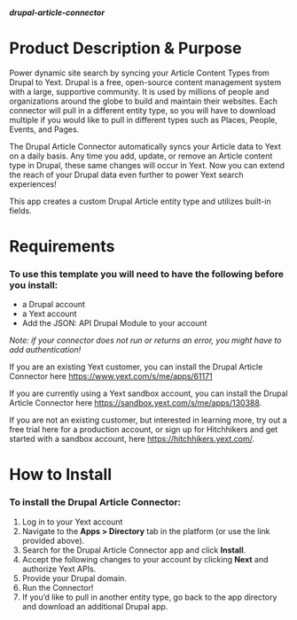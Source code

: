 ##### drupal-article-connector

# Product Description & Purpose

Power dynamic site search by syncing your Article Content Types from Drupal to Yext. Drupal is a free, open-source content management system with a large, supportive community. It is used by millions of people and organizations around the globe to build and maintain their websites. Each connector will pull in a different entity type, so you will have to download multiple if you would like to pull in different types such as Places, People, Events, and Pages.

The Drupal Article Connector automatically syncs your Article data to Yext on a daily basis. Any time you add, update, or remove an Article content type in Drupal, these same changes will occur in Yext. Now you can extend the reach of your Drupal data even further to power Yext search experiences! 

This app creates a custom Drupal Article entity type and utilizes built-in fields.

# Requirements

### To use this template you will need to have the following before you install:

- a Drupal account 
- a Yext account
- Add the JSON: API Drupal Module to your account

*Note: if your connector does not run or returns an error, you might have to add authentication!*

If you are an existing Yext customer, you can install the Drupal Article Connector here <https://www.yext.com/s/me/apps/61171>

If you are currently using a Yext sandbox account, you can install the Drupal Article Connector here <https://sandbox.yext.com/s/me/apps/130388>.

If you are not an existing customer, but interested in learning more, try out a free trial here for a production account, or sign up for Hitchhikers and get started with a sandbox account, here <https://hitchhikers.yext.com/>. 

# How to Install

### To install the Drupal Article Connector:

1. Log in to your Yext account
2. Navigate to the **Apps > Directory** tab in the platform (or use the link provided above).
3. Search for the Drupal Article Connector app and click **Install**.
4. Accept the following changes to your account by clicking **Next** and authorize Yext APIs.
5. Provide your Drupal domain.
6. Run the Connector!
7. If you’d like to pull in another entity type, go back to the app directory and download an additional Drupal app.

